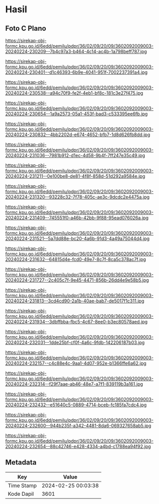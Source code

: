 # Hasil

## Foto C Plano

https://sirekap-obj-formc.kpu.go.id/6edd/pemilu/pdpr/36/02/09/20/09/3602092009003-20240224-230209--7b4c97a3-b464-4c14-ac4b-1a798beff787.jpg

https://sirekap-obj-formc.kpu.go.id/6edd/pemilu/pdpr/36/02/09/20/09/3602092009003-20240224-230401--d1c46393-6b9e-4041-951f-7002237391a4.jpg

https://sirekap-obj-formc.kpu.go.id/6edd/pemilu/pdpr/36/02/09/20/09/3602092009003-20240224-230538--a94c70f9-fe2f-4eb1-bf8c-181c3e27f475.jpg

https://sirekap-obj-formc.kpu.go.id/6edd/pemilu/pdpr/36/02/09/20/09/3602092009003-20240224-230654--1a9a2573-05a1-453f-bad3-c533395ee6fb.jpg

https://sirekap-obj-formc.kpu.go.id/6edd/pemilu/pdpr/36/02/09/20/09/3602092009003-20240224-230832--4bb2202d-e674-4652-bfb7-1d8d626fb8dd.jpg

https://sirekap-obj-formc.kpu.go.id/6edd/pemilu/pdpr/36/02/09/20/09/3602092009003-20240224-231036--7981b912-d1ec-4d58-9b4f-7ff247e35c49.jpg

https://sirekap-obj-formc.kpu.go.id/6edd/pemilu/pdpr/36/02/09/20/09/3602092009003-20240224-231211--0e100be8-de81-4f8f-858d-51d292a9584e.jpg

https://sirekap-obj-formc.kpu.go.id/6edd/pemilu/pdpr/36/02/09/20/09/3602092009003-20240224-231320--93228c32-7f78-405c-ae3c-9dcdc2e4475a.jpg

https://sirekap-obj-formc.kpu.go.id/6edd/pemilu/pdpr/36/02/09/20/09/3602092009003-20240224-231409--745551f0-a46b-42bb-9f88-95ead076026a.jpg

https://sirekap-obj-formc.kpu.go.id/6edd/pemilu/pdpr/36/02/09/20/09/3602092009003-20240224-231521--5a7dd88e-bc20-4a6b-91d3-4a49a75044d4.jpg

https://sirekap-obj-formc.kpu.go.id/6edd/pemilu/pdpr/36/02/09/20/09/3602092009003-20240224-231632--64815d4e-fcd0-49e7-8c7f-8ca5c378ac7f.jpg

https://sirekap-obj-formc.kpu.go.id/6edd/pemilu/pdpr/36/02/09/20/09/3602092009003-20240224-231727--2c405c7f-9e45-4471-856b-26dd4e9e58b5.jpg

https://sirekap-obj-formc.kpu.go.id/6edd/pemilu/pdpr/36/02/09/20/09/3602092009003-20240224-231813--3cd4cd90-2a1b-40ae-bab7-de5017f1c311.jpg

https://sirekap-obj-formc.kpu.go.id/6edd/pemilu/pdpr/36/02/09/20/09/3602092009003-20240224-231934--3dbffbba-fbc5-4c67-8ee0-b3ec80578aed.jpg

https://sirekap-obj-formc.kpu.go.id/6edd/pemilu/pdpr/36/02/09/20/09/3602092009003-20240224-232031--1dde25bf-cf0f-4a6c-9fdb-142206187b03.jpg

https://sirekap-obj-formc.kpu.go.id/6edd/pemilu/pdpr/36/02/09/20/09/3602092009003-20240224-232157--c4c88e4c-9aa1-4d07-952e-b1366ffe6a62.jpg

https://sirekap-obj-formc.kpu.go.id/6edd/pemilu/pdpr/36/02/09/20/09/3602092009003-20240224-232314--f29f7aae-ab46-48e7-a7f1-839119b3a161.jpg

https://sirekap-obj-formc.kpu.go.id/6edd/pemilu/pdpr/36/02/09/20/09/3602092009003-20240224-232432--e51640c5-0889-4714-bceb-fc185fa7cdc4.jpg

https://sirekap-obj-formc.kpu.go.id/6edd/pemilu/pdpr/36/02/09/20/09/3602092009003-20240224-232600--944b235f-a342-4481-8da6-069327658ab5.jpg

https://sirekap-obj-formc.kpu.go.id/6edd/pemilu/pdpr/36/02/09/20/09/3602092009003-20240224-232654--88c42746-e428-4334-a4bd-c1788ea94f92.jpg


## Metadata

| Key        | Value               |
| ---------- | ------------------- |
| Time Stamp | 2024-02-25 00:03:38 |
| Kode Dapil | 3601                |



